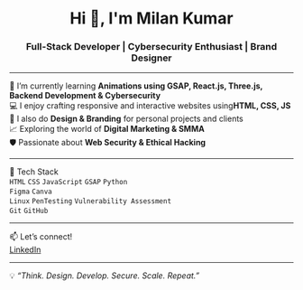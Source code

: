 
<h1 align="center">Hi 👋, I'm Milan Kumar</h1>
<h3 align="center">Full-Stack Developer | Cybersecurity Enthusiast | Brand Designer</h3>

---

🌱 I’m currently learning **Animations using GSAP, React.js, Three.js, Backend Development & Cybersecurity**  
💻 I enjoy crafting responsive and interactive websites using**HTML, CSS, JS**  
🎨 I also do **Design & Branding** for personal projects and clients  
📈 Exploring the world of **Digital Marketing & SMMA**  
🛡️ Passionate about **Web Security & Ethical Hacking**

---

🧰 Tech Stack  
`HTML` `CSS` `JavaScript` `GSAP` `Python`  
`Figma` `Canva`  
`Linux` `PenTesting` `Vulnerability Assessment`  
`Git` `GitHub`

---

📫 Let’s connect!  
[LinkedIn](https://www.linkedin.com/in/milanxcode)  

---

💡 *“Think. Design. Develop. Secure. Scale. Repeat.”*
